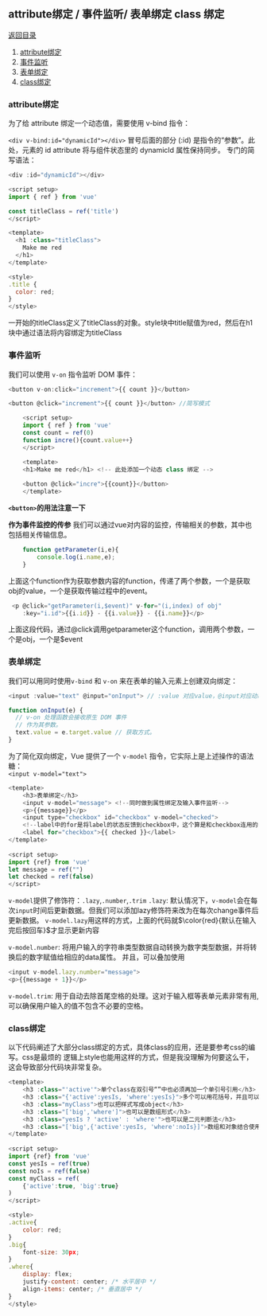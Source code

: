 ## attribute绑定 / 事件监听/ 表单绑定 class 绑定
[返回目录](./vue教程.md)  
1. [attribute绑定](#table1)
2. [事件监听](#table2)
2. [表单绑定](#table3)
3. [class绑定](#table4)

### <a id= "table1">attribute绑定</a>
为了给 attribute 绑定一个动态值，需要使用 v-bind 指令：

`<div v-bind:id="dynamicId"></div>`
冒号后面的部分 (:id) 是指令的“参数”。此处，元素的 id attribute 将与组件状态里的 dynamicId 属性保持同步。 专门的简写语法：
```js
<div :id="dynamicId"></div>
```

```js
<script setup>
import { ref } from 'vue'

const titleClass = ref('title')
</script>

<template>
  <h1 :class="titleClass"> 
    Make me red
  </h1> 
</template>

<style>
.title {
  color: red;
}
</style>
```
一开始的titleClass定义了titleClass的对象。style块中title赋值为red，然后在h1块中通过语法将内容绑定为titleClass


### <a id= "table2">事件监听</a>

我们可以使用 `v-on` 指令监听 DOM 事件：  
```js
<button v-on:click="increment">{{ count }}</button>

<button @click="increment">{{ count }}</button> //简写模式
```

```js
    <script setup>
    import { ref } from 'vue'
    const count = ref(0)
    function incre(){count.value++}
    </script>

    <template>
    <h1>Make me red</h1> <!-- 此处添加一个动态 class 绑定 -->
    
    <button @click="incre">{{count}}</button>
    </template>
```
**`<button>`的用法注意一下**

**作为事件监控的传参**
我们可以通过vue对内容的监控，传输相关的参数，其中也包括相关传输信息。
```js
    function getParameter(i,e){
        console.log(i.name,e);
    }    
```
上面这个function作为获取参数内容的function，传递了两个参数，一个是获取obj的value，一个是获取传输过程中的event。

```js
 <p @click="getParameter(i,$event)" v-for="(i,index) of obj"
    :key="i.id">{{i.id}} - {{i.value}} - {{i.name}}</p>
```
上面这段代码，通过@click调用getparameter这个function，调用两个参数，一个是obj，一个是$event

### <a id= "table3">表单绑定</a>

我们可以用同时使用`v-bind` 和 `v-on` 来在表单的输入元素上创建双向绑定：  
```js
<input :value="text" @input="onInput"> // :value 对应value，@input对应动态dom

function onInput(e) {
  // v-on 处理函数会接收原生 DOM 事件
  // 作为其参数。
  text.value = e.target.value // 获取方式。
}
```

为了简化双向绑定，Vue 提供了一个 `v-model` 指令，它实际上是上述操作的语法糖：  
`<input v-model="text">`

```js
<template>
    <h3>表单绑定</h3>
    <input v-model="message"> <!--同时做到属性绑定及输入事件监听-->
    <p>{{message}}</p>
    <input type="checkbox" id="checkbox" v-model="checked">
    <!--label中的for是将label的状态反馈到checkbox中，这个算是和checkbox连用的-->
    <label for="checkbox">{{ checked }}</label>
</template>
    
<script setup>
import {ref} from 'vue'
let message = ref("")
let checked = ref(false)
</script>
```

`v-model`提供了修饰符：`.lazy`,`.number`,`.trim`
`.lazy`: 默认情况下，`v-model`会在每次`input`时间后更新数据。但我们可以添加lazy修饰符来改为在每次change事件后更新数据。
`v-model.lazy`用这样的方式，上面的代码就$\color{red}{默认在输入完后按回车}$才显示更新内容

`v-model.number`: 将用户输入的字符串类型数据自动转换为数字类型数据，并将转换后的数字赋值给相应的data属性。
并且，可以叠加使用
```js
<input v-model.lazy.number="message"> 
<p>{{message + 1}}</p>
```

`v-model.trim`: 用于自动去除首尾空格的处理。这对于输入框等表单元素非常有用,可以确保用户输入的值不包含不必要的空格。

### <a id= "table4">class绑定</a>
以下代码阐述了大部分class绑定的方式，具体class的应用，还是要参考css的编写。css是最烦的
逻辑上style也能用这样的方式，但是我没理解为何要这么干，这会导致部分代码块非常复杂。
```js
<template>
    <h3 :class="'active'">单个class在双引号“”中也必须再加一个单引号引用</h3>
    <h3 :class="{'active':yesIs, 'where':yesIs}">多个可以用花括号，并且可以用bool判断来动态规划</h3>
    <h3 :class="myClass">也可以把样式写成object</h3> 
    <h3 :class="['big','where']">也可以是数组形式</h3>
    <h3 :class="yesIs ? 'active' : 'where'">也可以是二元判断法</h3>
    <h3 :class="['big',{'active':yesIs, 'where':noIs}]">数组和对象结合使用时，必须是数组嵌套对象</h3>
</template>
    
<script setup>
import {ref} from 'vue'
const yesIs = ref(true)
const noIs = ref(false)
const myClass = ref(
    {'active':true, 'big':true}
)
</script>

<style>
.active{
    color: red;
}
.big{
    font-size: 30px;
}
.where{
    display: flex;
    justify-content: center; /* 水平居中 */
    align-items: center; /* 垂直居中 */
}
</style>
```

